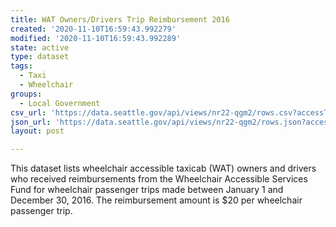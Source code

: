 ```yaml
---
title: WAT Owners/Drivers Trip Reimbursement 2016
created: '2020-11-10T16:59:43.992279'
modified: '2020-11-10T16:59:43.992289'
state: active
type: dataset
tags:
  - Taxi
  - Wheelchair
groups:
  - Local Government
csv_url: 'https://data.seattle.gov/api/views/nr22-qgm2/rows.csv?accessType=DOWNLOAD'
json_url: 'https://data.seattle.gov/api/views/nr22-qgm2/rows.json?accessType=DOWNLOAD'
layout: post

---
```

This dataset lists wheelchair accessible taxicab (WAT) owners and drivers who received reimbursements from the Wheelchair Accessible Services Fund for wheelchair passenger trips made between January 1 and December 30, 2016. The reimbursement amount is $20 per wheelchair passenger trip.
